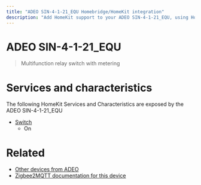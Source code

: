 ```yaml
---
title: "ADEO SIN-4-1-21_EQU Homebridge/HomeKit integration"
description: "Add HomeKit support to your ADEO SIN-4-1-21_EQU, using Homebridge, Zigbee2MQTT and homebridge-z2m."
---
```

<!---
This file has been GENERATED using src/docgen/docgen.ts
DO NOT EDIT THIS FILE MANUALLY!
-->
# ADEO SIN-4-1-21_EQU
> Multifunction relay switch with metering


# Services and characteristics
The following HomeKit Services and Characteristics are exposed by
the ADEO SIN-4-1-21_EQU

* [Switch](../../switch.md)
  * On


# Related
* [Other devices from ADEO](../index.md#adeo)
* [Zigbee2MQTT documentation for this device](https://www.zigbee2mqtt.io/devices/SIN-4-1-21_EQU.html)